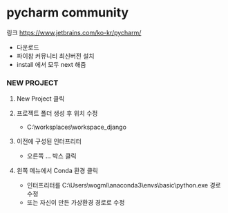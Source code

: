 #  pycharm community



링크
https://www.jetbrains.com/ko-kr/pycharm/

- 다운로드 
- 파이참 커뮤니티 최신버전 설치 
- install 에서 모두 next 해줌 



### NEW PROJECT 

1. New Project 클릭

2. 프로젝트 폴더 생성 후 위치 수정
   - C:\worksplaces\workspace_django
3. 이전에 구성된 인터프리터
   - 오른쪽 ... 박스 클릭
4. 왼쪽 메뉴에서 Conda 환경 클릭 
   - 인터프리터를 C:\Users\wogml\anaconda3\envs\basic\python.exe 경로 수정
   - 또는 자신이 만든 가상환경 경로로 수정 







